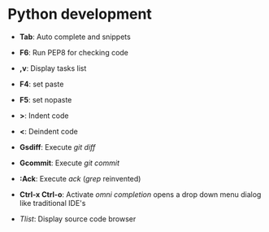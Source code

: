 Python development
==================

* **Tab**: Auto complete and snippets

* **F6**: Run PEP8 for checking code

* **,v**: Display tasks list

* **F4**: set paste

* **F5**: set nopaste

* **>**: Indent code

* **<**: Deindent code

* **Gsdiff**: Execute *git diff*

* **Gcommit**: Execute *git commit*

* **:Ack**: Execute *ack* (*grep* reinvented)

* **Ctrl-x Ctrl-o**: Activate *omni completion* opens a drop down menu dialog
like traditional IDE's

* *Tlist*: Display source code browser
